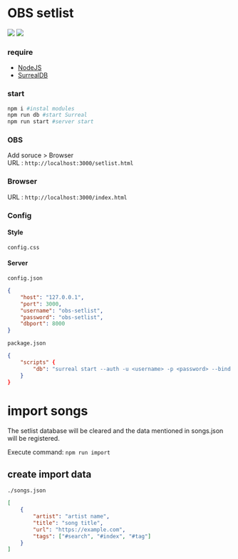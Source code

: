 # OBS setlist
![](https://img.shields.io/static/v1?label=status&message=beta&color=red)
![](https://img.shields.io/static/v1?label=version&message=0.8.0&color=blue)

### require
* [NodeJS](https://nodejs.org/en/download/)
* [SurrealDB](https://docs.surrealdb.com/docs/installation/windows#installing-surrealdb-using-the-install-script)


### start

```sh
npm i #instal modules
npm run db #start Surreal
npm run start #server start
```

### OBS
Add soruce > Browser  
URL : `http://localhost:3000/setlist.html`

### Browser
URL : `http://localhost:3000/index.html`


### Config

#### Style
`config.css`

#### Server
`config.json`

```json
{
	"host": "127.0.0.1",
	"port": 3000,
	"username": "obs-setlist",
	"password": "obs-setlist",
	"dbport": 8000
}
```

`package.json`

```json
{
	"scripts" {
		"db": "surreal start --auth -u <username> -p <password> --bind <host>:<dbport> file:setlist.db",
	}
}
```

# import songs
The setlist database will be cleared and the data mentioned in songs.json will be registered.  

Execute command: `npm run import`

## create import data
`./songs.json`

```json
[
	{
		"artist": "artist name",
		"title": "song title",
		"url": "https://example.com",
		"tags": ["#search", "#index", "#tag"]
	}
]
```
